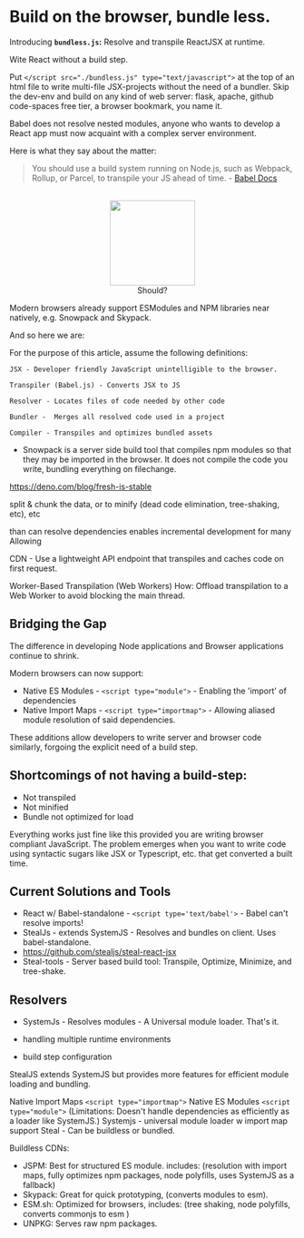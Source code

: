 # Build on the browser, bundle less.

Introducing **`bundless.js`:** Resolve and transpile ReactJSX at runtime.

Wite React without a build step.

Put `</script src="./bundless.js" type="text/javascript">` at the top of an html file to write multi-file JSX-projects without the need of a bundler. Skip the dev-env and build on any kind of web server: flask, apache, github code-spaces free tier, a browser bookmark, you name it.

Babel does not resolve nested modules, anyone who wants to develop a React app must now acquaint with a complex server environment. 

Here is what they say about the matter:

<blockquote>
    You should use a build system running on Node.js, such as Webpack, Rollup, or Parcel, to transpile your JS ahead of time. - <a href="https://babeljs.io/docs/babel-standalone">Babel Docs</a>
</blockquote>


<div align="center"> 
    <br>
    <img src="https://media0.giphy.com/media/v1.Y2lkPTc5MGI3NjExbXNjMWlhdnQ4MnlmOTkwazRhdmNyamNoZGFyMjB4dHl5aTh0emZyMyZlcD12MV9pbnRlcm5hbF9naWZfYnlfaWQmY3Q9Zw/OX25cp7DL6Bt81Yb47/giphy.gif" width="150"><br>  Should? <br>
</div>

Modern browsers already support ESModules and NPM libraries near natively, e.g. Snowpack and Skypack. 

And so here we are:
 

For the purpose of this article, assume the following definitions: 

```
JSX - Developer friendly JavaScript unintelligible to the browser.

Transpiler (Babel.js) - Converts JSX to JS

Resolver - Locates files of code needed by other code

Bundler -  Merges all resolved code used in a project

Compiler - Transpiles and optimizes bundled assets
```

- Snowpack is a server side build tool that compiles npm modules so that they may be imported in the browser. It does not compile the code you write, bundling everything on filechange.


https://deno.com/blog/fresh-is-stable

split & chunk the data, or to minify (dead code elimination, tree-shaking, etc), etc 
  

than can resolve dependencies 
enables incremental development for many
Allowing

CDN - Use a lightweight API endpoint that transpiles and caches code on first request.

Worker-Based Transpilation (Web Workers)
How: Offload transpilation to a Web Worker to avoid blocking the main thread.
 


## Bridging the Gap

The difference in developing Node applications and Browser applications continue to shrink.

Modern browsers can now support:  

- Native ES Modules - `<script type="module">` - Enabling the 'import' of dependencies
- Native Import Maps - `<script type="importmap">` - Allowing aliased module resolution of said dependencies.

These additions allow developers to write server and browser code similarly, forgoing the explicit need of a build step. 

## Shortcomings of not having a build-step: 

- Not transpiled
- Not minified
- Bundle not optimized for load

Everything works just fine like this provided you are writing browser compliant JavaScript.
The problem emerges when you want to write code using syntactic sugars like JSX or Typescript, etc. that get converted a built time.

## Current Solutions and Tools

- React  w/ Babel-standalone - `<script type='text/babel'>` - Babel can't resolve imports!
- StealJs - extends SystemJS - Resolves and bundles on client. Uses babel-standalone. 
 - https://github.com/stealjs/steal-react-jsx
- Steal-tools - Server based build tool: Transpile, Optimize, Minimize, and tree-shake.

## Resolvers 
- SystemJs - Resolves modules - A Universal module loader. That's it.  
 
- handling multiple runtime environments
- build step configuration
  
 StealJS extends SystemJS but provides more features for efficient module loading and bundling.

 
Native Import Maps `<script type="importmap">` 
Native ES Modules `<script type="module">` (Limitations: Doesn't handle dependencies as efficiently as a loader like SystemJS.)
Systemjs - universal module loader w import map support
Steal - Can be buildless or bundled. 



Buildless CDNs: 
- JSPM: Best for structured ES module. includes: (resolution with import maps, fully optimizes npm packages, node polyfills, uses SystemJS as a fallback)
- Skypack: Great for quick prototyping, (converts modules to esm).
- ESM.sh: Optimized for browsers, includes: (tree shaking, node polyfills, converts commonjs to esm )
- UNPKG: Serves raw npm packages.